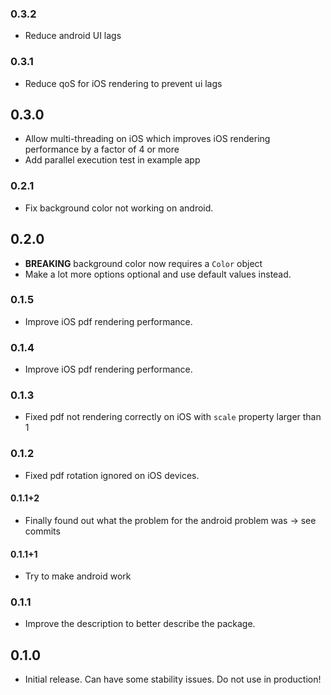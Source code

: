 ### 0.3.2

- Reduce android UI lags

### 0.3.1

- Reduce qoS for iOS rendering to prevent ui lags

## 0.3.0

- Allow multi-threading on iOS which improves iOS rendering performance by a factor of 4 or more
- Add parallel execution test in example app

### 0.2.1

- Fix background color not working on android.

## 0.2.0

- **BREAKING** background color now requires a `Color` object
- Make a lot more options optional and use default values instead.

### 0.1.5

- Improve iOS pdf rendering performance.

### 0.1.4

- Improve iOS pdf rendering performance.

### 0.1.3

- Fixed pdf not rendering correctly on iOS with `scale` property larger than 1

### 0.1.2

- Fixed pdf rotation ignored on iOS devices.

#### 0.1.1+2

- Finally found out what the problem for the android problem was -> see commits

#### 0.1.1+1

- Try to make android work

### 0.1.1

- Improve the description to better describe the package.

## 0.1.0

- Initial release. Can have some stability issues. Do not use in production!
